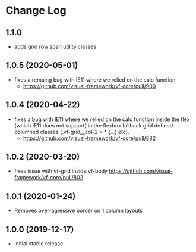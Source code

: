 # Change Log

## 1.1.0

* adds grid row span utility classes

## 1.0.5 (2020-05-01)

* fixes a remaing bug with IE11 where we relied on the calc function
  * https://github.com/visual-framework/vf-core/pull/900

## 1.0.4 (2020-04-22)

* fixes a bug with IE11 where we relied on the calc function inside the flex (which IE11 does not support) in the flexbox fallback grid defined columned classes (.vf-grid__col-2 > * {...) etc).
  * https://github.com/visual-framework/vf-core/pull/882

## 1.0.2 (2020-03-20)

* fixes issue with vf-grid inside vf-body https://github.com/visual-framework/vf-core/pull/802

## 1.0.1 (2020-01-24)

* Removes over-agressive border on 1 column layouts

## 1.0.0 (2019-12-17)

* Initial stable release
